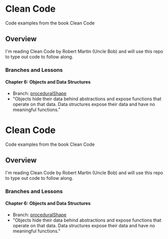 # Clean Code
Code examples from the book Clean Code

## Overview

I'm reading Clean Code by Robert Martin (Uncle Bob) and will use this repo to type out code to follow along.

### Branches and Lessons
#### Chapter 6: Objects and Data Structures
* Branch: [proceduralShape](https://github.com/thomasphillips3/clean-code/tree/proceduralShape)
* "Objects hide their data behind abstractions and expose functions that operate on that data. Data structures expose their data and have no meaningful functions."
# Clean Code
Code examples from the book Clean Code

## Overview

I'm reading Clean Code by Robert Martin (Uncle Bob) and will use this repo to type out code to follow along.

### Branches and Lessons
#### Chapter 6: Objects and Data Structures
* Branch: [proceduralShape](https://github.com/thomasphillips3/clean-code/tree/proceduralShape)
* "Objects hide their data behind abstractions and expose functions that operate on that data. Data structures expose their data and have no meaningful functions."

